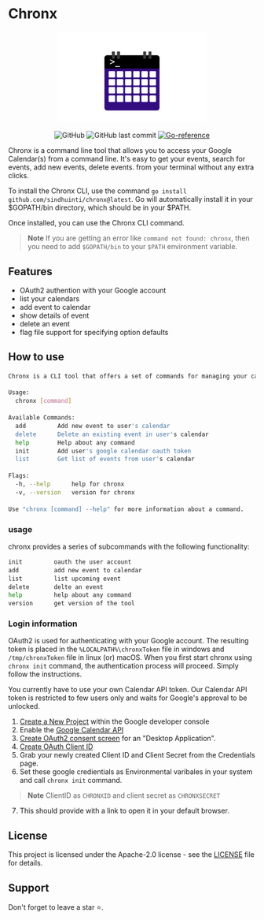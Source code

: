 # Chronx
<div align="center">
<img src="./logo.png" width="300px">

![GitHub](https://img.shields.io/github/license/sindhuinti/chronx) ![GitHub last commit](https://img.shields.io/github/last-commit/sindhuinti/chronx)
[![Go-reference](https://pkg.go.dev/badge/github.com/Sindhuinti/kubebrew.svg)](https://pkg.go.dev/github.com/Sindhuinti/chronx)
</div>

Chronx is a command line tool that allows you to access your Google Calendar(s) from a command line. It's easy to get your events, search for events, add new events, delete events. from your terminal without any extra clicks. 

To install the Chronx CLI, use the command `go install github.com/sindhuinti/chronx@latest`. Go will automatically install it in your $GOPATH/bin directory, which should be in your $PATH.

Once installed, you can use the Chronx CLI command.

> **Note** If you are getting an error like `command not found: chronx`, then you need to add `$GOPATH/bin` to your `$PATH` environment variable. 

## Features
- OAuth2 authention with your Google account
- list your calendars
- add event to calendar
- show details of event
- delete an event
- flag file support for specifying option defaults

## How to use

```bash
Chronx is a CLI tool that offers a set of commands for managing your calendar events with ease!

Usage:
  chronx [command]

Available Commands:
  add         Add new event to user's calendar
  delete      Delete an existing event in user's calendar
  help        Help about any command
  init        Add user's google calendar oauth token
  list        Get list of events from user's calendar

Flags:
  -h, --help      help for chronx
  -v, --version   version for chronx

Use "chronx [command] --help" for more information about a command.
```

### usage
chronx provides a series of subcommands with the following functionality:

```bash
init         oauth the user account
add          add new event to calendar
list         list upcoming event
delete       delte an event
help         help about any command
version      get version of the tool
```

### Login information

OAuth2 is used for authenticating with your Google account. The resulting token is placed in the `%LOCALPATH%\chronxToken` file in windows and `/tmp/chronxToken` file in linux (or) macOS. When you first start chronx using  `chronx init` command, the authentication process will proceed. Simply follow the instructions.

You currently have to use your own Calendar API token. Our Calendar API token is restricted to few users only and waits for Google's approval to be unlocked.

1. [Create a New Project](https://console.cloud.google.com/projectcreate) within the Google developer console
2. Enable the [Google Calendar API](https://console.cloud.google.com/apis/api/calendar-json.googleapis.com)
3. [Create OAuth2 consent screen](https://console.cloud.google.com/apis/credentials/consent/edit;newAppInternalUser=false) for an "Desktop Application".
4. [Create OAuth Client ID](https://console.cloud.google.com/apis/credentials/oauthclient)
5. Grab your newly created Client ID and Client Secret from the Credentials page.
6. Set these google credientials as Environmental varibales in your system and call `chronx init` command.
> **Note** ClientID as `CHRONXID` and client secret as `CHRONXSECRET`

7. This should provide with a link to open it in your default browser.

## License
This project is licensed under the Apache-2.0 license - see the [LICENSE](https://github.com/Sindhuinti/chronx/blob/main/LICENSE) file for details.

## Support

Don't forget to leave a star ⭐️.